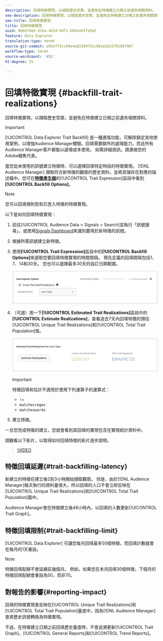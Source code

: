```yaml
---
description: 回填特徵實現，以擷取歷史受眾，並避免在特徵建立日期之前遺失相關資料。
seo-description: 回填特徵實現，以擷取歷史受眾，並避免在特徵建立日期之前遺失相關資料。
seo-title: 回填特徵實現
title: 回填特徵實現
uuid: 8b0ef4e6-d16a-4d1d-94f1-b84eebffa9a5
feature: Data Explorer
translation-type: tm+mt
source-git-commit: e05eff3cc04e4a82399752c862e2b2370286f96f
workflow-type: tm+mt
source-wordcount: '451'
ht-degree: 1%

---
```



# 回填特徵實現 {#backfill-trait-realizations}

回填特徵實現，以擷取歷史受眾，並避免在特徵建立日期之前遺失相關資料。

>[!IMPORTANT]
>
>[!UICONTROL Data Explorer Trait Backfill] 是一種進階功能，可解除鎖定其他使用案例，以增強Audience Manager體驗。回填需要額外的處理能力，而且所有Audience Manager客戶都能以遞增成本使用。 如需詳細資訊，請連絡您的Adobe銷售代表。

當您從未使用的訊號建立特徵時，可以選擇回填特定時段的特徵實現。 [!DNL Audience Manager] 擷取符合新特徵的觀眾的歷史資料，並將其儲存在對應的描述檔中。您可在&#x200B;**[特徵產生器](../../features/traits/about-trait-builder.md)**&#x200B;的[!UICONTROL Trait Expression]區段中看到&#x200B;**[!UICONTROL Backfill Options]**。

>[!NOTE]
>
>您可以回填規則型和已登入特徵的特徵實現。

以下是如何回填特徵實現：

1. 前往[!UICONTROL Audience Data > Signals > Search]並執行「訊號搜尋」，或使用[Signals Dashboard](../../features/data-explorer/data-explorer-signals-dashboard.md)來識別要用於新特徵的訊號。
1. 根據所需訊號建立新特徵。
1. 使用&#x200B;**[!UICONTROL Trait Expression]**&#x200B;區段中的&#x200B;**[!UICONTROL Backfill Options]**&#x200B;來選取您要回填特徵實現的時間間隔。 預先定義的回填間隔包括1、7、14和30天。 您也可以選擇最多30天的自訂日期範圍。

   ![特徵回填](assets/signals-trait-backfill.png)

1. （可選）按一下&#x200B;**[!UICONTROL Estimated Trait Realizations]**&#x200B;區段中的&#x200B;**[!UICONTROL Estimate Realizations]**，查看過去7天內回填特徵的預估[!UICONTROL Unique Trait Realizations]和[!UICONTROL Total Trait Population]值。

   ![估計特徵實現](assets/estimate-trait-realizations.png)

   >[!IMPORTANT]
   >
   >特徵回填和估計不適用於使用下列運算子的運算式：
   >    * `!=`
   >    * `matchesregex`
   >    * `matcheswords`

1. 建立特徵。

一旦您完成特徵的建立，您就會看到其回填的實現包含在實現統計資料中。

請觀看以下影片，以取得如何回填特徵的影片逐步說明。

>[!VIDEO](https://video.tv.adobe.com/v/25169/)

## 特徵回填延遲{#trait-backfilling-latency}

新建立的特徵在建立後2到3小時開始擷取觀眾。 但是，由於[!DNL Audience Manager]每天執行的資料量很大，所以回填的人口不會立即反映在[!UICONTROL Unique Trait Realizations]和[!UICONTROL Total Trait Population]圖中。

Audience Manager會在特徵建立後48小時內，以回填的人數更新[!UICONTROL Trait Graph]。

## 特徵回填限制{#trait-backfilling-limit}

[!UICONTROL Data Explorer] 可讓您每月回填最多50個特徵，而回填計數器會在每月的1天重設。

>[!NOTE]
>
>特徵回填配額不會延續前幾個月。 例如，如果您在本月回填30個特徵，下個月的特徵回填配額會重設為50，而非70。

## 對報告的影響{#reporting-impact}

回填的特徵實現會反映在[!UICONTROL Unique Trait Realizations]和[!UICONTROL Total Trait Population]量度中，因為[!DNL Audience Manager]會將歷史訊號轉換為特徵實現。

不過，在特徵建立日期之前回填歷史量度時，不會追溯更新[!UICONTROL Trait Graph]、[!UICONTROL General Reports]和[!UICONTROL Trend Reports]。